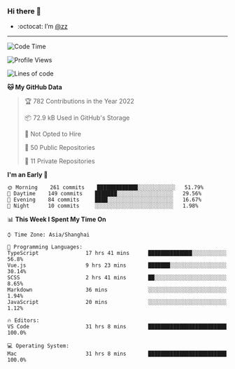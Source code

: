 ### Hi there 👋

- :octocat: I’m [@zz](https://github.com/holazz)

---

<!--START_SECTION:waka-->
![Code Time](http://img.shields.io/badge/Code%20Time-793%20hrs%2052%20mins-blue)

![Profile Views](http://img.shields.io/badge/Profile%20Views-3-blue)

![Lines of code](https://img.shields.io/badge/From%20Hello%20World%20I%27ve%20Written-736%20Thousand%20lines%20of%20code-blue)

**🐱 My GitHub Data** 

> 🏆 782 Contributions in the Year 2022
 > 
> 📦 72.9 kB Used in GitHub's Storage 
 > 
> 🚫 Not Opted to Hire
 > 
> 📜 50 Public Repositories 
 > 
> 🔑 11 Private Repositories  
 > 
**I'm an Early 🐤** 

```text
🌞 Morning    261 commits    █████████████░░░░░░░░░░░░   51.79% 
🌆 Daytime    149 commits    ███████░░░░░░░░░░░░░░░░░░   29.56% 
🌃 Evening    84 commits     ████░░░░░░░░░░░░░░░░░░░░░   16.67% 
🌙 Night      10 commits     ░░░░░░░░░░░░░░░░░░░░░░░░░   1.98%

```


📊 **This Week I Spent My Time On** 

```text
⌚︎ Time Zone: Asia/Shanghai

💬 Programming Languages: 
TypeScript               17 hrs 41 mins      ██████████████░░░░░░░░░░░   56.8% 
Vue.js                   9 hrs 23 mins       ███████░░░░░░░░░░░░░░░░░░   30.14% 
SCSS                     2 hrs 41 mins       ██░░░░░░░░░░░░░░░░░░░░░░░   8.65% 
Markdown                 36 mins             ░░░░░░░░░░░░░░░░░░░░░░░░░   1.94% 
JavaScript               20 mins             ░░░░░░░░░░░░░░░░░░░░░░░░░   1.12%

🔥 Editors: 
VS Code                  31 hrs 8 mins       █████████████████████████   100.0%

💻 Operating System: 
Mac                      31 hrs 8 mins       █████████████████████████   100.0%

```


<!--END_SECTION:waka-->
